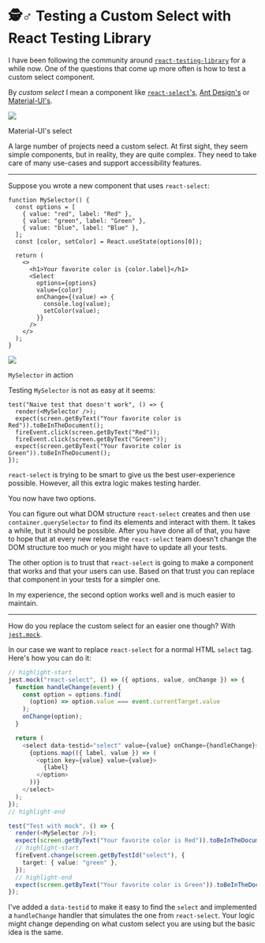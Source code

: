 # 🕵♂ Testing a Custom Select with React Testing Library

I have been following the community around [`react-testing-library`](https://testing-library.com/react) for a while now. One of the questions that come up more often is how to test a custom select component.

By _custom select_ I mean a component like [`react-select`'s](https://react-select.com/home), [Ant Design's](https://ant.design/components/select/) or [Material-UI's](https://material-ui.com/api/select/).

![](https://polvara.me/testing-a-custom-select-with-react-testing-library/selects.gif)

Material-UI's select

A large number of projects need a custom select. At first sight, they seem simple components, but in reality, they are quite complex. They need to take care of many use-cases and support accessibility features.

---

Suppose you wrote a new component that uses `react-select`:

```
function MySelector() {
  const options = [
    { value: "red", label: "Red" },
    { value: "green", label: "Green" },
    { value: "blue", label: "Blue" },
  ];
  const [color, setColor] = React.useState(options[0]);

  return (
    <>
      <h1>Your favorite color is {color.label}</h1>
      <Select
        options={options}
        value={color}
        onChange={(value) => {
          console.log(value);
          setColor(value);
        }}
      />
    </>
  );
}
```

![](https://polvara.me/testing-a-custom-select-with-react-testing-library/custom-select.gif)

`MySelector` in action

Testing `MySelector` is not as easy at it seems:

```
test("Naive test that doesn't work", () => {
  render(<MySelector />);
  expect(screen.getByText("Your favorite color is Red")).toBeInTheDocument();
  fireEvent.click(screen.getByText("Red"));
  fireEvent.click(screen.getByText("Green"));
  expect(screen.getByText("Your favorite color is Green")).toBeInTheDocument();
});
```

`react-select` is trying to be smart to give us the best user-experience possible. However, all this extra logic makes testing harder.

You now have two options.

You can figure out what DOM structure `react-select` creates and then use `container.querySelector` to find its elements and interact with them. It takes a while, but it should be possible. After you have done all of that, you have to hope that at every new release the `react-select` team doesn't change the DOM structure too much or you might have to update all your tests.

The other option is to trust that `react-select` is going to make a component that works and that your users can use. Based on that trust you can replace that component in your tests for a simpler one.

In my experience, the second option works well and is much easier to maintain.

---

How do you replace the custom select for an easier one though? With [`jest.mock`](https://jestjs.io/docs/en/jest-object#jestmockmodulename-factory-options).

In our case we want to replace `react-select` for a normal HTML `select` tag. Here's how you can do it:

```typescript
// highlight-start
jest.mock("react-select", () => ({ options, value, onChange }) => {
  function handleChange(event) {
    const option = options.find(
      (option) => option.value === event.currentTarget.value
    );
    onChange(option);
  }

  return (
    <select data-testid="select" value={value} onChange={handleChange}>
      {options.map(({ label, value }) => (
        <option key={value} value={value}>
          {label}
        </option>
      ))}
    </select>
  );
});
// highlight-end

test("Test with mock", () => {
  render(<MySelector />);
  expect(screen.getByText("Your favorite color is Red")).toBeInTheDocument();
  // highlight-start
  fireEvent.change(screen.getByTestId("select"), {
    target: { value: "green" },
  });
  // highlight-end
  expect(screen.getByText("Your favorite color is Green")).toBeInTheDocument();
});
```

I've added a `data-testid` to make it easy to find the `select` and implemented a `handleChange` handler that simulates the one from `react-select`. Your logic might change depending on what custom select you are using but the basic idea is the same.
